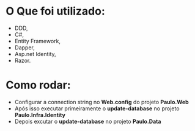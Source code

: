 # O Que foi utilizado:
  - DDD, 
  - C#,
  - Entity Framework,
  - Dapper,
  - Asp.net Identity,
  - Razor.
    
# Como rodar:
  - Configurar a connection string no **Web.config** do projeto **Paulo.Web**
  - Após isso executar primeiramente o **update-database** no projeto **Paulo.Infra.Identity**
  - Depois excutar o **update-database** no projeto **Paulo.Data**
